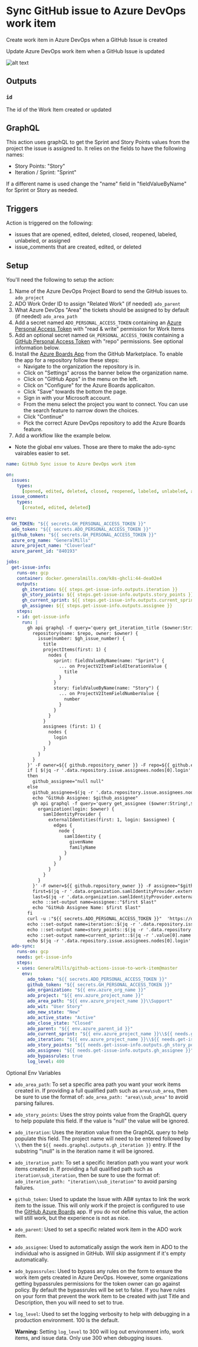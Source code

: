# Sync GitHub issue to Azure DevOps work item

Create work item in Azure DevOps when a GitHub Issue is created

Update Azure DevOps work item when a GitHub Issue is updated

![alt text](./assets/demo.gif "animated demo")

## Outputs

### `id`

The id of the Work Item created or updated

## GraphQL
This action uses graphQL to get the Sprint and Story Points values from the project the issue is assigned to.  It relies on the fields to have the following names:
- Story Points: "Story"
- Iteration / Sprint: "Sprint"

If a different name is used change the "name" field in "fieldValueByName" for Sprint or Story as needed.

## Triggers

Action is triggered on the following:
  - issues that are opened, edited, deleted, closed, reopened, labeled, unlabeled, or assigned
  - issue_comments that are created, edited, or deleted

## Setup

You'll need the following to setup the action:
1. Name of the Azure DevOps Project Board to send the GitHub issues to. `ado_project`
2. ADO Work Order ID to assign "Related Work" (if needed) `ado_parent`
3. What Azure DevOps "Area" the tickets should be assigned to by default (if needed) `ado_area_path`
4. Add a secret named `ADO_PERSONAL_ACCESS_TOKEN` containing an [Azure Personal Access Token](https://docs.microsoft.com/en-us/azure/devops/organizations/accounts/use-personal-access-tokens-to-authenticate) with "read & write" permission for Work Items
5. Add an optional secret named `GH_PERSONAL_ACCESS_TOKEN` containing a [GitHub Personal Access Token](https://help.github.com/en/enterprise/2.17/user/github/authenticating-to-github/creating-a-personal-access-token-for-the-command-line) with "repo" permissions. See optional information below.
6. Install the [Azure Boards App](https://github.com/marketplace/azure-boards) from the GitHub Marketplace.  To enable the app for a repository follow these steps:
   - Navigate to the organization the repository is in.
   -  Click on "Settings" across the banner below the organization name.
   -  Click on "GitHub Apps" in the menu on the left.
   -  Click on "Configure" for the Azure Boards applicaiton.
   -  Click "Save" towards the bottom the page.
   -  Sign in with your Microsoft account.
   -  From the menu select the project you want to connect.  You can use the search feature to narrow down the choices.
   -  Click "Continue"
   -  Pick the correct Azure DevOps repository to add the Azure Boards feature.
7. Add a workflow like the example below.
-  Note the global env values.  Those are there to make the ado-sync vairables easier to set.

```yaml
name: GitHub Sync issue to Azure DevOps work item

on:
  issues:
    types:
      [opened, edited, deleted, closed, reopened, labeled, unlabeled, assigned]
  issue_comment:
    types:
      [created, edited, deleted]

env:
  GH_TOKEN: "${{ secrets.GH_PERSONAL_ACCESS_TOKEN }}"
  ado_token: "${{ secrets.ADO_PERSONAL_ACCESS_TOKEN }}"
  github_token: "${{ secrets.GH_PERSONAL_ACCESS_TOKEN }}"
  azure_org_name: "GeneralMills"
  azure_project_name: "Cloverleaf"
  azure_parent_id: "840193"

jobs:
  get-issue-info:
    runs-on: gcp
    container: docker.generalmills.com/k8s-ghcli:44-dea02e4
    outputs:
      gh_iteration: ${{ steps.get-issue-info.outputs.iteration }}
      gh_story_points: ${{ steps.get-issue-info.outputs.story_points }}
      gh_current_sprint: ${{ steps.get-issue-info.outputs.current_sprint }}
      gh_assignee: ${{ steps.get-issue-info.outputs.assignee }}
    steps:
    - id: get-issue-info
      run: |
        gh api graphql -f query='query get_iteration_title ($owner:String!, $repo:String!, $gh_issue_number:Int!) {
          repository(name: $repo, owner: $owner) {
            issue(number: $gh_issue_number) {
              title
              projectItems(first: 1) {
                nodes {
                  sprint: fieldValueByName(name: "Sprint") {
                    ... on ProjectV2ItemFieldIterationValue {
                      title
                    }
                  }
                  story: fieldValueByName(name: "Story") {
                    ... on ProjectV2ItemFieldNumberValue {
                      number
                    }
                  }
                }
              }
              assignees (first: 1) {
                nodes {
                  login
                }
              }
            }
          }
        }' -F owner=${{ github.repository_owner }} -F repo=${{ github.event.repository.name }} -F gh_issue_number=${{ github.event.issue.number }} > result.json
        if [ $(jq -r '.data.repository.issue.assignees.nodes[0].login' result.json) = "null" ]
        then
          github_assignee="null null"
        else
          github_assignee=$(jq -r '.data.repository.issue.assignees.nodes[0].login' result.json)
          echo "GitHub Assignee: $github_assignee"
          gh api graphql -f query='query get_assignee ($owner:String!,$assignee:String!){
            organization(login: $owner) {
              samlIdentityProvider {
                externalIdentities(first: 1, login: $assignee) {
                  edges {
                    node {
                      samlIdentity {
                        givenName
                        familyName
                      }
                    }
                  }
                }
              }
            }
          }' -F owner=${{ github.repository_owner }} -F assignee="$github_assignee" > name.json
          first=$(jq -r '.data.organization.samlIdentityProvider.externalIdentities.edges[0].node.samlIdentity.givenName' name.json)
          last=$(jq -r '.data.organization.samlIdentityProvider.externalIdentities.edges[0].node.samlIdentity.familyName' name.json)
          echo ::set-output name=assignee::"$first $last"
          echo "GitHub Assignee Name: $first $last"
        fi
        curl -u :"${{ secrets.ADO_PERSONAL_ACCESS_TOKEN }}"  'https://dev.azure.com/${{ env.azure_org_name }}/${{ env.azure_project_name }}/_apis/work/teamsettings/iterations?$timeframe=current&api-version=6.0' > currentsprint.json
        echo ::set-output name=iteration::$(jq -r '.data.repository.issue.projectItems.nodes[0].sprint.title' result.json)
        echo ::set-output name=story_points::$(jq -r '.data.repository.issue.projectItems.nodes[0].story.number' result.json)
        echo ::set-output name=current_sprint::$(jq -r '.value[0].name' currentsprint.json)
        echo $(jq -r '.data.repository.issue.assignees.nodes[0].login' result.json)
  ado-sync:
    runs-on: gcp
    needs: get-issue-info
    steps:
    - uses: GeneralMills/github-actions-issue-to-work-item@master
      env:
        ado_token: "${{ secrets.ADO_PERSONAL_ACCESS_TOKEN }}"
        github_token: "${{ secrets.GH_PERSONAL_ACCESS_TOKEN }}"
        ado_organization: "${{ env.azure_org_name }}"
        ado_project: "${{ env.azure_project_name }}"
        ado_area_path: "${{ env.azure_project_name }}\\Support"
        ado_wit: "User Story"
        ado_new_state: "New"
        ado_active_state: "Active"
        ado_close_state: "Closed"
        ado_parent: "${{ env.azure_parent_id }}"
        ado_current_sprint: "${{ env.azure_project_name }}\\${{ needs.get-issue-info.outputs.gh_current_sprint }}"
        ado_iteration: "${{ env.azure_project_name }}\\${{ needs.get-issue-info.outputs.gh_iteration }}"
        ado_story_points: "${{ needs.get-issue-info.outputs.gh_story_points }}"
        ado_assignee: "${{ needs.get-issue-info.outputs.gh_assignee }}"
        ado_bypassrules: true
        log_level: 400
```


 Optional Env Variables

   - `ado_area_path`: To set a specific area path you want your work items created in. If providing a full qualified path such as `area\sub_area`, then be sure to use the format of: `ado_area_path: "area\\sub_area"` to avoid parsing failures.
   - `ado_story_points`:  Uses the stroy points value from the GraphQL query to help populate this field.  If the value is "null" the value will be ignored.
   - `ado_iteration`: Uses the iteration value from the GraphQL query to help populate this field.  The project name will need to be entered followed by `\\` then the `${{ needs.graphql.outputs.gh_iteration }}` entry.  If the substring "\\null" is in the iteration name it will be ignored.
   - `ado_iteration_path`: To set a specific iteration path you want your work items created in. If providing a full qualified path such as `iteration\sub_iteration`, then be sure to use the format of: `ado_iteration_path: "iteration\\sub_iteration"` to avoid parsing failures.
   - `github_token`: Used to update the Issue with AB# syntax to link the work item to the issue. This will only work if the project is configured to use the [GitHub Azure Boards](https://github.com/marketplace/azure-boards) app. If you do not define this value, the action will still work, but the experience is not as nice.
   - `ado_parent`: Used to set a specific related work item in the ADO work item.
   - `ado_assignee`: Used to automatically assign the work item in ADO to the individual who is assigned in GitHub.  Will skip assignment if it's empty automatically.
   - `ado_bypassrules`: Used to bypass any rules on the form to ensure the work item gets created in Azure DevOps. However, some organizations getting bypassrules permissions for the token owner can go against policy. By default the bypassrules will be set to false. If you have rules on your form that prevent the work item to be created with just Title and Description, then you will need to set to true.
   - `log_level`: Used to set the logging verbosity to help with debugging in a production environment. 100 is the default. 

     **Warning:** Setting `log_level` to 300 will log out environment info, work items, and issue data. Only use 300 when debugging issues.

